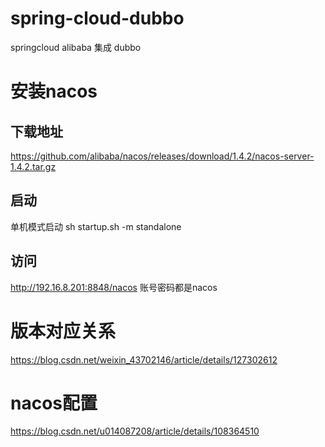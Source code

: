 # spring-cloud-dubbo
springcloud alibaba 集成 dubbo


# 安装nacos
## 下载地址
https://github.com/alibaba/nacos/releases/download/1.4.2/nacos-server-1.4.2.tar.gz
## 启动
单机模式启动
sh startup.sh -m standalone
## 访问
http://192.16.8.201:8848/nacos
账号密码都是nacos

# 版本对应关系
https://blog.csdn.net/weixin_43702146/article/details/127302612


# nacos配置
https://blog.csdn.net/u014087208/article/details/108364510